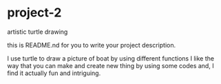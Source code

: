 # project-2
artistic turtle drawing

this is README.nd for you to write your project description.

I use turtle to draw a picture of boat by using different functions 
I like the way that you can make and create new thing by using some codes and, I find it actually fun and intriguing.
